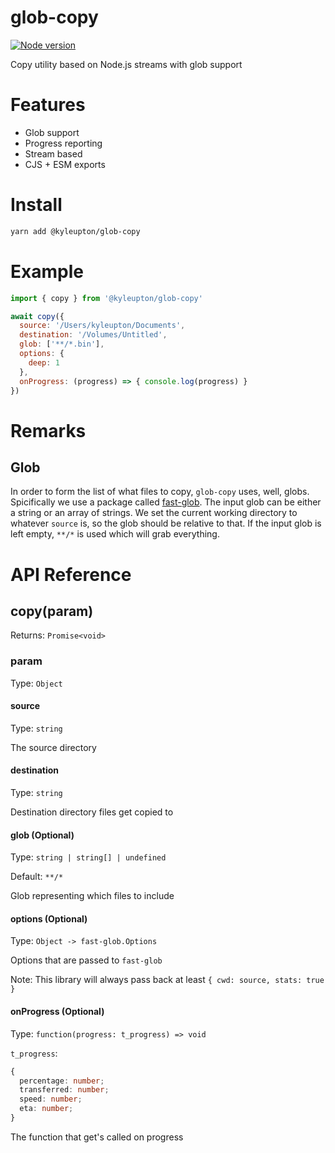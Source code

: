 # glob-copy

[![Node version](https://img.shields.io/npm/v/@kyleupton/glob-copy.svg?style=flat)](https://www.npmjs.com/package/@kyleupton/glob-copy)

Copy utility based on Node.js streams with glob support

# Features
* Glob support
* Progress reporting
* Stream based
* CJS + ESM exports

# Install

```bash
yarn add @kyleupton/glob-copy
```

# Example

```javascript
import { copy } from '@kyleupton/glob-copy'

await copy({
  source: '/Users/kyleupton/Documents',
  destination: '/Volumes/Untitled',
  glob: ['**/*.bin'],
  options: {
    deep: 1
  },
  onProgress: (progress) => { console.log(progress) }
})
```

# Remarks

## Glob

In order to form the list of what files to copy, `glob-copy` uses, well, globs. Spicifically we use a package called [fast-glob](https://www.npmjs.com/package/fast-glob). The input glob can be either a string or an array of strings. We set the current working directory to whatever `source` is, so the glob should be relative to that. If the input glob is left empty, `**/*` is used which will grab everything.

# API Reference

## copy(param)
Returns: `Promise<void>`

### param

Type: `Object`

#### source

Type: `string`

The source directory

#### destination

Type: `string`

Destination directory files get copied to

#### glob (Optional)

Type: `string | string[] | undefined`

Default: `**/*`

Glob representing which files to include

#### options (Optional)

Type: `Object -> fast-glob.Options`

Options that are passed to `fast-glob`

Note: This library will always pass back at least `{ cwd: source, stats: true }`

#### onProgress (Optional)

Type: `function(progress: t_progress) => void`

`t_progress`:

```typescript
{
  percentage: number;
  transferred: number;
  speed: number;
  eta: number;
}
```

The function that get's called on progress

